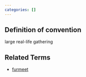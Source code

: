 ```yaml
---
categories: []
---
```


## Definition of convention

large real-life gathering

## Related Terms

- [furmeet](./furmeet)
